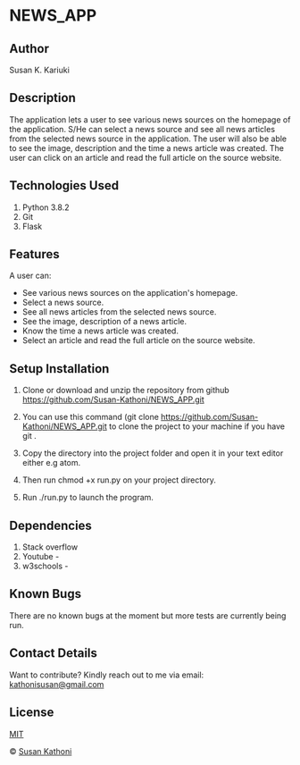 # NEWS_APP

## Author

Susan K. Kariuki

## Description

The application lets a user to see various news sources on the homepage of the application. S/He can select a news source and see all news articles from the selected news source in the application. The user will also be able to see the image, description and the time a news article was created. The user can click on an article and read the full article on the source website.

## Technologies Used

1. Python 3.8.2
2. Git
3. Flask

## Features

A user can:
- See various news sources on the application's homepage.
- Select a news source.
- See all news articles from the selected news source.
- See the image, description of a news article.
- Know the time a news article was created.
- Select an article and read the full article on the source website.

## Setup Installation

1. Clone or download and unzip the repository from github https://github.com/Susan-Kathoni/NEWS_APP.git

2. You can use this command (git clone https://github.com/Susan-Kathoni/NEWS_APP.git to clone the project to your machine if you have git .

3. Copy the directory into the project folder and open it in your text editor either e.g atom.

4. Then run chmod +x run.py on your project directory.

5. Run ./run.py to launch the program.

## Dependencies

1. Stack overflow
2. Youtube - 
3. w3schools - 

## Known Bugs

There are no known bugs at the moment but more tests are currently being run.

## Contact Details

Want to contribute?
Kindly reach out to me via email: kathonisusan@gmail.com

## License

[MIT](https://github.com/Susan-Kathoni/NEWS_APP/blob/master/LICENSE)

© [Susan Kathoni](https://github.com/Susan-Kathoni)
